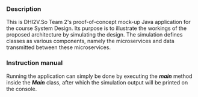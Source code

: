 ### Description

This is DHI2V.So Team 2's proof-of-concept mock-up Java application for the course System Design.
Its purpose is to illustrate the workings of the proposed architecture by simulating the design. The simulation defines classes as various components, namely the microservices and data transmitted between these microservices.
### Instruction manual

Running the application can simply be done by executing the ***main*** method inside the ***Main*** class, after which the
simulation output will be printed on the console.
